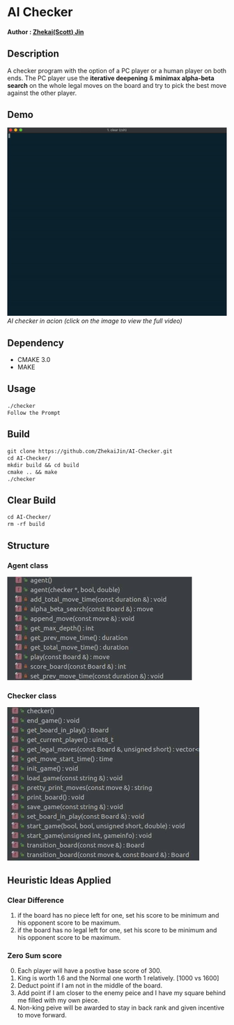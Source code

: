# AI Checker 
 
#### Author : [Zhekai(Scott) Jin](https://zhekaijin.github.io/)

## Description
  A checker program with the option of a PC player or a human player on both ends. The PC player use the **iterative deepening** & **minimax alpha-beta search** on the whole legal moves on the board and try to pick the best move against the other player.
  
## Demo  
[![Watch AI Checker in action](docs/pic3.gif)](https://zhekaijin.github.io/videos/checker.mp4)
*<br />AI checker in acion (click on the image to view the full video)*



## Dependency 
* CMAKE 3.0
* MAKE


## Usage
```
./checker
Follow the Prompt
```	
## Build
```
git clone https://github.com/ZhekaiJin/AI-Checker.git
cd AI-Checker/
mkdir build && cd build
cmake .. && make 
./checker
```	

## Clear Build
```
cd AI-Checker/
rm -rf build
```	

## Structure 
### Agent class
![alt text](docs/1.jpg "Title")

### Checker class
![alt text](docs/2.jpg "Title")

## Heuristic Ideas Applied 

### Clear Difference
1. if the board has no piece left for one, set his score to be minimum and his opponent score to be maximum.
2. if the board has no legal left for one, set his score to be minimum and his opponent score to be maximum.

### Zero Sum score
0. Each player will have a postive base score of 300.
1. King is worth 1.6 and the Normal one worth 1 relatively. [1000 vs 1600]
2. Deduct point if I am not in the middle of the board.
3. Add point if I am closer to the enemy peice and I have my square behind me filled with my own piece.
4. Non-king peive will be awarded to stay in back rank and given incentive to move forward.
